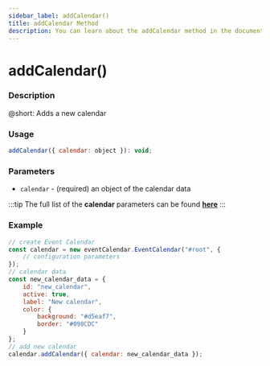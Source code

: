 ```yaml
---
sidebar_label: addCalendar()
title: addCalendar Method
description: You can learn about the addCalendar method in the documentation of the DHTMLX JavaScript Event Calendar library. Browse developer guides and API reference, try out code examples and live demos, and download a free 30-day evaluation version of DHTMLX Event Calendar.
---
```


# addCalendar()

### Description

@short: Adds a new calendar

### Usage

~~~jsx {}
addCalendar({ calendar: object }): void;
~~~

### Parameters

- `calendar` - (required) an object of the calendar data

:::tip
The full list of the **calendar** parameters can be found [**here**](api/config/js_eventcalendar_calendars_config.md)
:::

### Example

~~~jsx {6-14,16}
// create Event Calendar
const calendar = new eventCalendar.EventCalendar("#root", {
	// configuration parameters
});
// calendar data
const new_calendar_data = {
	id: "new_calendar",
	active: true,
	label: "New calendar",
	color: {
		background: "#d5eaf7",
		border: "#098CDC"
	}
};
// add new calendar
calendar.addCalendar({ calendar: new_calendar_data });
~~~